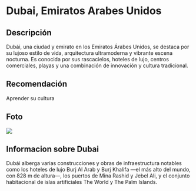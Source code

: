 # Dubai, Emiratos Arabes Unidos

## Descripción
Dubái, una ciudad y emirato en los Emiratos Árabes Unidos, se destaca por su lujoso estilo de vida, arquitectura ultramoderna y vibrante escena nocturna. Es conocida por sus rascacielos, hoteles de lujo, centros comerciales, playas y una combinación de innovación y cultura tradicional. 

## Recomendación
Aprender su cultura

## Foto
![](https://encrypted-tbn2.gstatic.com/licensed-image?q=tbn:ANd9GcRtvxG6a-AAZjWdXLTJDNwusdF_QSlalC9Ddn1o-dQZAKO8Gq_M7Qo3ebvgzpqN76uxz9sZCfqxtHEjH4v0Li8RgYk07JzwyUgjIseKRQ)

## Informacion sobre Dubai
Dubái alberga varias construcciones y obras de infraestructura notables como los hoteles de lujo Burj Al Arab y Burj Khalifa —el más alto del mundo, con 828 m de altura—, los puertos de Mina Rashid y Jebel Ali, y el conjunto habitacional de islas artificiales The World y The Palm Islands.